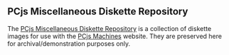 ## PCjs Miscellaneous Diskette Repository

The [PCjs Miscellaneous Diskette Repository](https://github.com/jeffpar/pcjs-miscdisks) is a collection of diskette images
for use with the [PCjs Machines](https://www.pcjs.org) website.  They are preserved here for archival/demonstration purposes only.
